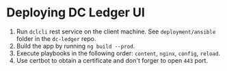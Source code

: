 # Deploying DC Ledger UI

1. Run `dclcli` rest service on the client machine. See `deployment/ansible` folder in the `dc-ledger` repo.
2. Build the app by running `ng build --prod`.
3. Execute playbooks in the following order: `content`, `nginx`, `config`, `reload`.
4. Use certbot to obtain a certificate and don't forger to open `443` port.

